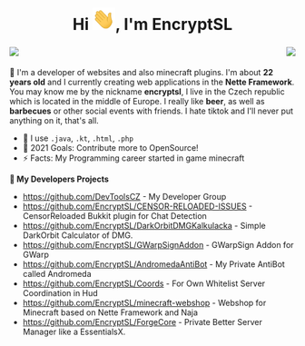 <h1 align="center">Hi <img src="https://raw.githubusercontent.com/EncryptSL/EncryptSL/main/Hi.gif" width="40px" />, I'm EncryptSL</h1>

<h3 align="left"><img src="https://avatars.githubusercontent.com/u/9441083?v=4" height="350" height="350"> 
<img align="right" src="https://github-readme-stats.vercel.app/api?username=encryptsl&show_icons=true&theme=tokyonight">
</h3>

💬 I'm a developer of websites and also minecraft plugins. I'm about **22 years old** and I currently creating web applications in the **Nette Framework**. You may know me by the nickname **encryptsl**, I live in the Czech republic which is located in the middle of Europe. I really like **beer**, as well as **barbecues** or other social events with friends. I hate tiktok and I'll never put anything on it, that's all.

- 🤖 I use `.java`, `.kt`, `.html`, `.php`
- 🥅 2021 Goals: Contribute more to OpenSource!
- ⚡ Facts: My Programming career started in game minecraft

**🔭 My Developers Projects**
- https://github.com/DevToolsCZ - My Developer Group
- https://github.com/EncryptSL/CENSOR-RELOADED-ISSUES - CensorReloaded Bukkit plugin for Chat Detection
- https://github.com/EncryptSL/DarkOrbitDMGKalkulacka - Simple DarkOrbit Calculator of DMG.
- https://github.com/EncryptSL/GWarpSignAddon - GWarpSign Addon for GWarp
- https://github.com/EncryptSL/AndromedaAntiBot - My Private AntiBot called Andromeda
- https://github.com/EncryptSL/Coords - For Own Whitelist Server Coordination in Hud
- https://github.com/EncryptSL/minecraft-webshop - Webshop for Minecraft based on Nette Framework and Naja
- https://github.com/EncryptSL/ForgeCore - Private Better Server Manager like a EssentialsX.

<!--
**EncryptSL/EncryptSL** is a ✨ _special_ ✨ repository because its `README.md` (this file) appears on your GitHub profile.

Here are some ideas to get you started:

- 🔭 I’m currently working on ...
- 🌱 I’m currently learning ...
- 👯 I’m looking to collaborate on ...
- 🤔 I’m looking for help with ...
- 💬 Ask me about ...
- 📫 How to reach me: ...
- 😄 Pronouns: ...
- ⚡ Fun fact: ...
-->
